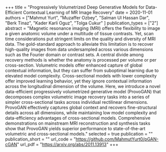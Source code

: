 +++
title = "Progressively Volumetrized Deep Generative Models for Data-Efficient Contextual Learning of MR Image Recovery"
date = 2020-11-01
authors = ["Mahmut Yurt", "Muzaffer Ozbey", "Salman Ul Hassan Dar", "Berk Tinaz", "Kader Karli Oguz", "Tolga Cukur" ]
publication_types = ["2"]
abstract = "Magnetic resonance imaging (MRI) offers the flexibility to image a given anatomic volume under a multitude of tissue contrasts. Yet, scan time considerations put stringent limits on the quality and diversity of MRI data. The gold-standard approach to alleviate this limitation is to recover high-quality images from data undersampled across various dimensions such as the Fourier domain or contrast sets. A central divide among recovery methods is whether the anatomy is processed per volume or per cross-section. Volumetric models offer enhanced capture of global contextual information, but they can suffer from suboptimal learning due to elevated model complexity. Cross-sectional models with lower complexity offer improved learning behavior, yet they ignore contextual information across the longitudinal dimension of the volume. Here, we introduce a novel data-efficient progressively volumetrized generative model (ProvoGAN) that decomposes complex volumetric image recovery tasks into a series of simpler cross-sectional tasks across individual rectilinear dimensions. ProvoGAN effectively captures global context and recovers fine-structural details across all dimensions, while maintaining low model complexity and data-efficiency advantages of cross-sectional models. Comprehensive demonstrations on mainstream MRI reconstruction and synthesis tasks show that ProvoGAN yields superior performance to state-of-the-art volumetric and cross-sectional models."
selected = true
publication = ""
publication_short = ""
url_code = "https://github.com/MahmutYurt0/pGAN-cGAN"
url_pdf = "https://arxiv.org/abs/2011.13913"
+++
